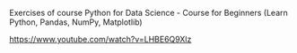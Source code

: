 Exercises of course Python for Data Science - Course for Beginners (Learn Python, Pandas, NumPy, Matplotlib)

https://www.youtube.com/watch?v=LHBE6Q9Xlz
